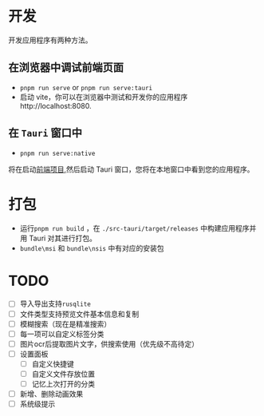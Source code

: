 # 开发

开发应用程序有两种方法。

## 在浏览器中调试前端页面

- `pnpm run serve` or `pnpm run serve:tauri`
- 启动 vite，你可以在浏览器中测试和开发你的应用程序 http://localhost:8080.

## 在 `Tauri` 窗口中

- `pnpm run serve:native`

将在启动[前端项目](http://localhost:8080),然后启动 Tauri 窗口，您将在本地窗口中看到您的应用程序。

# 打包

- 运行`pnpm run build` ，在 `./src-tauri/target/releases` 中构建应用程序并用
  Tauri 对其进行打包。
- `bundle\msi` 和 `bundle\nsis` 中有对应的安装包

# TODO
- [ ] 导入导出支持`rusqlite`
- [ ] 文件类型支持预览文件基本信息和复制
- [ ] 模糊搜索（现在是精准搜索）
- [ ] 每一项可以自定义标签分类
- [ ] 图片ocr后提取图片文字，供搜索使用（优先级不高待定）
- [ ] 设置面板
  - [ ] 自定义快捷键
  - [ ] 自定义文件存放位置
  - [ ] 记忆上次打开的分类
- [ ] 新增、删除动画效果
- [ ] 系统级提示
